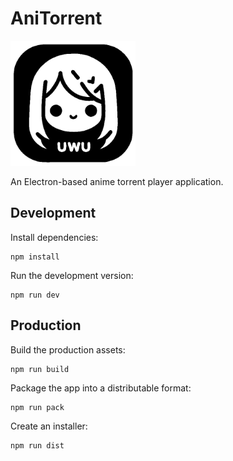 # AniTorrent

<img src="./public/favicon.png" width="200" />

An Electron-based anime torrent player application.

## Development

Install dependencies:

```shellscript
npm install
```

Run the development version:

```shellscript
npm run dev
```

## Production

Build the production assets:

```shellscript
npm run build
```

Package the app into a distributable format:

```shellscript
npm run pack
```

Create an installer:

```shellscript
npm run dist
```

